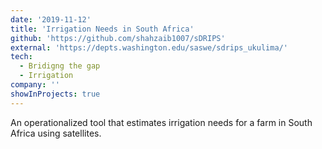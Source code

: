 ```yaml
---
date: '2019-11-12'
title: 'Irrigation Needs in South Africa'
github: 'https://github.com/shahzaib1007/sDRIPS'
external: 'https://depts.washington.edu/saswe/sdrips_ukulima/'
tech:
  - Bridigng the gap
  - Irrigation
company: ''
showInProjects: true
---
```


An operationalized tool that estimates irrigation needs for a farm in
South Africa using satellites.
